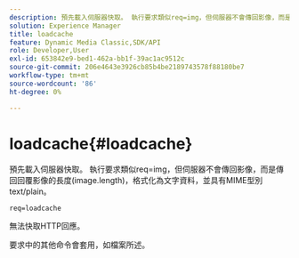 ```yaml
---
description: 預先載入伺服器快取。 執行要求類似req=img，但伺服器不會傳回影像，而是傳回回覆影像的長度(image.length)，格式化為文字資料，並具有MIME型別text/plain。
solution: Experience Manager
title: loadcache
feature: Dynamic Media Classic,SDK/API
role: Developer,User
exl-id: 653842e9-bed1-462a-bb1f-39ac1ac9512c
source-git-commit: 206e4643e3926cb85b4be2189743578f88180be7
workflow-type: tm+mt
source-wordcount: '86'
ht-degree: 0%

---
```


# loadcache{#loadcache}

預先載入伺服器快取。 執行要求類似req=img，但伺服器不會傳回影像，而是傳回回覆影像的長度(image.length)，格式化為文字資料，並具有MIME型別text/plain。

`req=loadcache`

無法快取HTTP回應。

要求中的其他命令會套用，如檔案所述。
